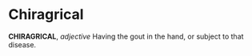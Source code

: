 # Chiragrical

**CHIRAGRICAL**, _adjective_ Having the gout in the hand, or subject to that disease.